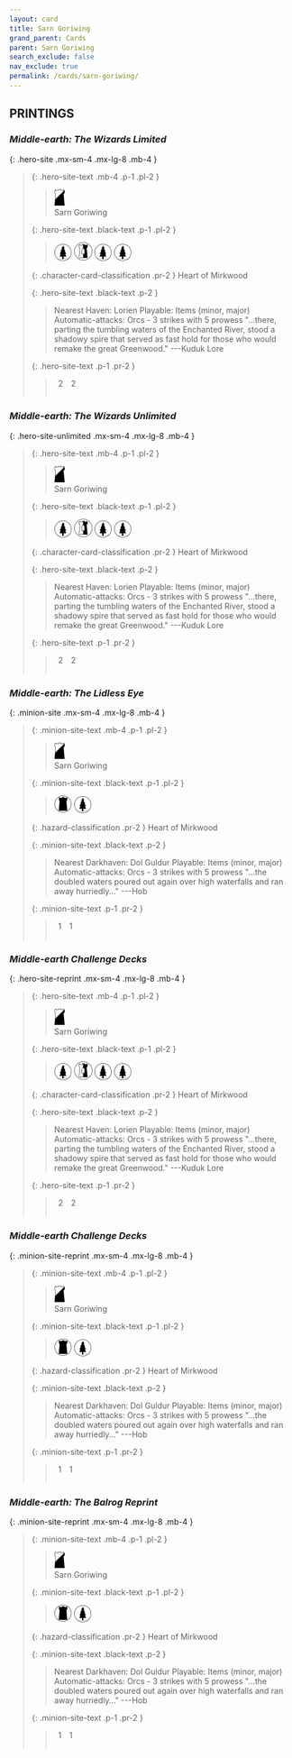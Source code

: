 ```yaml
---
layout: card
title: Sarn Goriwing
grand_parent: Cards
parent: Sarn Goriwing
search_exclude: false
nav_exclude: true
permalink: /cards/sarn-goriwing/
---
```


## PRINTINGS


### _Middle-earth: The Wizards Limited_

{: .hero-site .mx-sm-4 .mx-lg-8 .mb-4 }
> {: .hero-site-text .mb-4 .p-1 .pl-2 }
> > <div class="card-mp"><img src="/assets/images/shadow-hold.svg"></div>
> > <div class="character-card-name">Sarn Goriwing</div>
>
> {: .hero-site-text .black-text .p-1 .pl-2 }
> > ![](/assets/images/wilderness.svg) ![](/assets/images/border-land.svg) ![](/assets/images/wilderness.svg) ![](/assets/images/wilderness.svg)
>
> {: .character-card-classification .pr-2 }
> Heart of Mirkwood
>
> {: .hero-site-text .black-text .p-2 }
> > Nearest Haven: Lorien Playable: Items (minor, major) Automatic-attacks: Orcs - 3 strikes with 5 prowess  "...there, parting the tumbling waters of the Enchanted River, stood a shadowy spire that served as fast hold for those who would remake the great Greenwood." ---Kuduk Lore 
> 
> {: .hero-site-text .p-1 .pr-2 }
> > <div class="hero-site-draw"><span class="hero-you-draw">&ensp;2&ensp;</span><span class="hero-opp-draw">&ensp;2&ensp;</span></div>
> > <div class="card-corruption">&nbsp;</div>

### _Middle-earth: The Wizards Unlimited_

{: .hero-site-unlimited .mx-sm-4 .mx-lg-8 .mb-4 }
> {: .hero-site-text .mb-4 .p-1 .pl-2 }
> > <div class="card-mp"><img src="/assets/images/shadow-hold.svg"></div>
> > <div class="character-card-name">Sarn Goriwing</div>
>
> {: .hero-site-text .black-text .p-1 .pl-2 }
> > ![](/assets/images/wilderness.svg) ![](/assets/images/border-land.svg) ![](/assets/images/wilderness.svg) ![](/assets/images/wilderness.svg)
>
> {: .character-card-classification .pr-2 }
> Heart of Mirkwood
>
> {: .hero-site-text .black-text .p-2 }
> > Nearest Haven: Lorien Playable: Items (minor, major) Automatic-attacks: Orcs - 3 strikes with 5 prowess  "...there, parting the tumbling waters of the Enchanted River, stood a shadowy spire that served as fast hold for those who would remake the great Greenwood." ---Kuduk Lore 
> 
> {: .hero-site-text .p-1 .pr-2 }
> > <div class="hero-site-draw"><span class="hero-you-draw">&ensp;2&ensp;</span><span class="hero-opp-draw">&ensp;2&ensp;</span></div>
> > <div class="card-corruption">&nbsp;</div>

### _Middle-earth: The Lidless Eye_

{: .minion-site .mx-sm-4 .mx-lg-8 .mb-4 }
> {: .minion-site-text .mb-4 .p-1 .pl-2 }
> > <div class="card-mp"><img src="/assets/images/shadow-hold.svg"></div>
> > <div class="card-name">Sarn Goriwing</div>
>
> {: .minion-site-text .black-text .p-1 .pl-2 }
> > ![](/assets/images/dark-domain.svg) ![](/assets/images/wilderness.svg)
>
> {: .hazard-classification .pr-2 }
> Heart of Mirkwood
>
> {: .minion-site-text .black-text .p-2 }
> > Nearest Darkhaven: Dol Guldur Playable: Items (minor, major) Automatic-attacks: Orcs - 3 strikes with 5 prowess  "...the doubled waters poured out again over high waterfalls and ran away hurriedly..." ---Hob 
> 
> {: .minion-site-text .p-1 .pr-2 }
> > <div class="hero-site-draw"><span class="minion-you-draw">&ensp;1&ensp;</span><span class="minion-opp-draw">&ensp;1&ensp;</span></div>
> > <div class="card-corruption">&nbsp;</div>

### _Middle-earth Challenge Decks_

{: .hero-site-reprint .mx-sm-4 .mx-lg-8 .mb-4 }
> {: .hero-site-text .mb-4 .p-1 .pl-2 }
> > <div class="card-mp"><img src="/assets/images/shadow-hold.svg"></div>
> > <div class="character-card-name">Sarn Goriwing</div>
>
> {: .hero-site-text .black-text .p-1 .pl-2 }
> > ![](/assets/images/wilderness.svg) ![](/assets/images/border-land.svg) ![](/assets/images/wilderness.svg) ![](/assets/images/wilderness.svg)
>
> {: .character-card-classification .pr-2 }
> Heart of Mirkwood
>
> {: .hero-site-text .black-text .p-2 }
> > Nearest Haven: Lorien Playable: Items (minor, major) Automatic-attacks: Orcs - 3 strikes with 5 prowess  "...there, parting the tumbling waters of the Enchanted River, stood a shadowy spire that served as fast hold for those who would remake the great Greenwood." ---Kuduk Lore 
> 
> {: .hero-site-text .p-1 .pr-2 }
> > <div class="hero-site-draw"><span class="hero-you-draw">&ensp;2&ensp;</span><span class="hero-opp-draw">&ensp;2&ensp;</span></div>
> > <div class="card-corruption">&nbsp;</div>

### _Middle-earth Challenge Decks_

{: .minion-site-reprint .mx-sm-4 .mx-lg-8 .mb-4 }
> {: .minion-site-text .mb-4 .p-1 .pl-2 }
> > <div class="card-mp"><img src="/assets/images/shadow-hold.svg"></div>
> > <div class="card-name">Sarn Goriwing</div>
>
> {: .minion-site-text .black-text .p-1 .pl-2 }
> > ![](/assets/images/dark-domain.svg) ![](/assets/images/wilderness.svg)
>
> {: .hazard-classification .pr-2 }
> Heart of Mirkwood
>
> {: .minion-site-text .black-text .p-2 }
> > Nearest Darkhaven: Dol Guldur Playable: Items (minor, major) Automatic-attacks: Orcs - 3 strikes with 5 prowess  "...the doubled waters poured out again over high waterfalls and ran away hurriedly..." ---Hob 
> 
> {: .minion-site-text .p-1 .pr-2 }
> > <div class="hero-site-draw"><span class="minion-you-draw">&ensp;1&ensp;</span><span class="minion-opp-draw">&ensp;1&ensp;</span></div>
> > <div class="card-corruption">&nbsp;</div>

### _Middle-earth: The Balrog Reprint_

{: .minion-site-reprint .mx-sm-4 .mx-lg-8 .mb-4 }
> {: .minion-site-text .mb-4 .p-1 .pl-2 }
> > <div class="card-mp"><img src="/assets/images/shadow-hold.svg"></div>
> > <div class="card-name">Sarn Goriwing</div>
>
> {: .minion-site-text .black-text .p-1 .pl-2 }
> > ![](/assets/images/dark-domain.svg) ![](/assets/images/wilderness.svg)
>
> {: .hazard-classification .pr-2 }
> Heart of Mirkwood
>
> {: .minion-site-text .black-text .p-2 }
> > Nearest Darkhaven: Dol Guldur Playable: Items (minor, major) Automatic-attacks: Orcs - 3 strikes with 5 prowess  "...the doubled waters poured out again over high waterfalls and ran away hurriedly..." ---Hob 
> 
> {: .minion-site-text .p-1 .pr-2 }
> > <div class="hero-site-draw"><span class="minion-you-draw">&ensp;1&ensp;</span><span class="minion-opp-draw">&ensp;1&ensp;</span></div>
> > <div class="card-corruption">&nbsp;</div>
